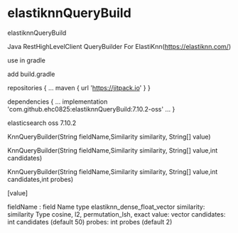 # elastiknnQueryBuild
elastiknnQueryBuild

Java RestHighLevelClient QueryBuilder
For ElastiKnn(https://elastiknn.com/)



use in gradle

add build.gradle

repositories {
	...
	maven { url 'https://jitpack.io' }
}

dependencies {
	...
	implementation 'com.github.ehc0825:elastiknnQueryBuild:7.10.2-oss'
	...
}






elasticsearch oss 7.10.2


KnnQueryBuilder(String fieldName,Similarity similarity, String[] value)


KnnQueryBuilder(String fieldName,Similarity similarity, String[] value,int candidates)


KnnQueryBuilder(String fieldName,Similarity similarity, String[] value,int candidates,int probes)



[value]

fieldName : field Name type elastiknn_dense_float_vector
similarity: similarity Type cosine, l2, permutation_lsh, exact
value: vector
candidates: int candidates (default 50)
probes: int probes (default 2)

